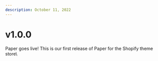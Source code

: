 ```yaml
---
description: October 11, 2022
---
```


# v1.0.0

Paper goes live! This is our first release of Paper for the Shopify theme store\




